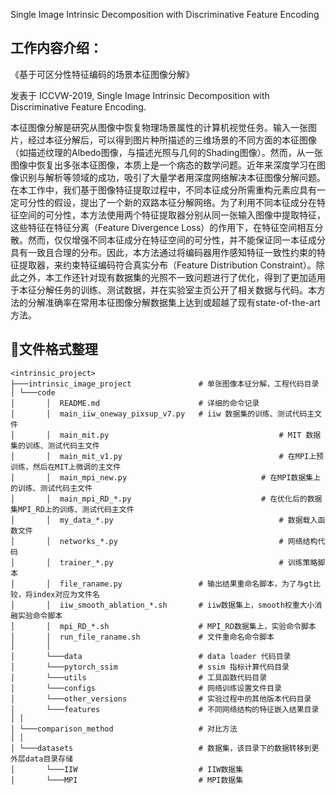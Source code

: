 Single Image Intrinsic Decomposition with Discriminative Feature Encoding

## 工作内容介绍：

《基于可区分性特征编码的场景本征图像分解》

发表于 ICCVW-2019, Single Image Intrinsic Decomposition with Discriminative Feature Encoding.

本征图像分解是研究从图像中恢复物理场景属性的计算机视觉任务。输入一张图片，经过本征分解后，可以得到图片种所描述的三维场景的不同方面的本征图像（如描述纹理的Albedo图像，与描述光照与几何的Shading图像）。然而，从一张图像中恢复出多张本征图像，本质上是一个病态的数学问题。近年来深度学习在图像识别与解析等领域的成功，吸引了大量学者用深度网络解决本征图像分解问题。在本工作中，我们基于图像特征提取过程中，不同本征成分所需重构元素应具有一定可分性的假设，提出了一个新的双路本征分解网络。为了利用不同本征成分在特征空间的可分性，本方法使用两个特征提取器分别从同一张输入图像中提取特征，这些特征在特征分离（Feature Divergence Loss）的作用下，在特征空间相互分散。然而，仅仅增强不同本征成分在特征空间的可分性，并不能保证同一本征成分具有一致且合理的分布。因此，本方法通过将编码器用作感知特征一致性约束的特征提取器，来约束特征编码符合真实分布（Feature Distribution Constraint）。除此之外，本工作还针对现有数据集的光照不一致问题进行了优化，得到了更加适用于本征分解任务的训练、测试数据，并在实验室主页公开了相关数据与代码。本方法的分解准确率在常用本征图像分解数据集上达到或超越了现有state-of-the-art方法。

## 📁文件格式整理

```shell
<intrinsic_project>
├───intrinsic_image_project               # 单张图像本征分解，工程代码目录
│ └───code
│     	│  README.md                      # 详细的命令记录
│     	│  main_iiw_oneway_pixsup_v7.py   # iiw 数据集的训练、测试代码主文件
│     	│  main_mit.py										# MIT 数据集的训练、测试代码主文件
│     	│  main_mit_v1.py									# 在MPI上预训练，然后在MIT上微调的主文件
│     	│  main_mpi_new.py 								# 在MPI数据集上的训练、测试代码主文件
│     	│  main_mpi_RD_*.py								# 在优化后的数据集MPI_RD上的训练、测试代码主文件
│     	│  my_data_*.py										# 数据载入函数文件
│     	│  networks_*.py									# 网络结构代码
│     	│  trainer_*.py  									# 训练策略脚本
│     	│  file_raname.py                 # 输出结果重命名脚本，为了与gt比较，将index对应为文件名
│     	│  iiw_smooth_ablation_*.sh       # iiw数据集上，smooth权重大小消融实验命令脚本
│     	│  mpi_RD_*.sh                    # MPI_RD数据集上，实验命令脚本
│     	│  run_file_raname.sh             # 文件重命名命令脚本
│     	│
│     	└───data                          # data loader 代码目录
│     	└───pytorch_ssim                  # ssim 指标计算代码目录
│     	└───utils                         # 工具函数代码目录
│     	└───configs                       # 网络训练设置文件目录
│     	└───other_versions                # 实验过程中的其他版本代码目录
│     	└───features                      # 不同网络结构的特征嵌入结果目录
│ │
│ └───comparison_method                   # 对比方法
│ │
│ └───datasets                            # 数据集，该目录下的数据转移到更外层data目录存储
│     	└───IIW                           # IIW数据集
│     	└───MPI                           # MPI数据集
```
